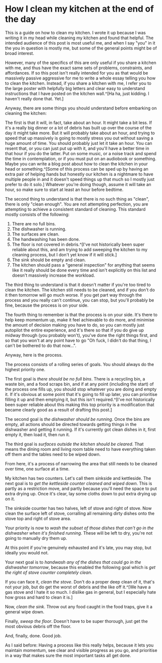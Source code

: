 # How I clean my kitchen at the end of the day

This is a guide on how to clean my kitchen. I wrote it up because I was writing it in my head while cleaning my kitchen and found that helpful. The intended audience of this post is most useful me, and when I say "you" in it the you in question is mostly me, but some of the general points might be of broad interest.

However, many of the specifics of this are only useful if you share a kitchen with me, and thus have the exact same sets of problems, constraints, and affordances. If so this post isn't really intended for you as that would be massively passive aggressive for me to write a whole essay telling you how to clean the kitchen. Instead, if you share a kitchen with me, I refer you to the large poster with helpfully big letters and clear easy to understand instructions that I have posted on the kitchen wall.^[Ha ha, just kidding. I haven't really done that. Yet.]

Anyway, there are some things you should understand before embarking on cleaning the kitchen:

The first is that it will, in fact, take about an hour. It might take a bit less. If it's a really big dinner or a lot of debris has built up over the course of the day it might take more. But it will probably take about an hour, and trying to speed that up massively is going to mostly stress you out without saving a huge amount of time. You should probably just let it take an hour. You can resent that, or you can just put up with it, and you'll have a better time in that hour if you do the latter. Put on some music, or a noise track and spend the time in contemplation, or if you must put on an audiobook or something. Maybe you can write a blog post about how to clean the kitchen in your head or something.^[Some of this process can be sped up by having an extra pair of helping hands but honestly our kitchen is a nightmare to have multiple people in and it doesn't speed things up that much so I mostly just prefer to do it solo.] Whatever you're doing though, assume it will take an hour, so make sure to start at least an hour before bedtime.

The second thing to understand is that there is no such thing as "clean", there is only "clean enough". You are not attempting perfection, you are attempting to achieve a consistent standard of cleaning. This standard mostly consists of the following:

1. There are no full bins.
2. The dishwasher is running.
3. The surfaces are clean.
4. The handwashing has been done.
5. The floor is not covered in debris.^[I've not historically been super reliable about this, and am trying to add sweeping the kitchen to my cleaning process, but I don't yet know if it will stick.]
6. The sink should be empty and clean.
7. The kitchen should pass a "general inspection" for anything that seems like it really should be done every time and isn't explicitly on this list and doesn't massively increase the workload.

The third thing to understand is that it doesn't matter if you're too tired to clean the kitchen. The kitchen still needs to be cleaned, and if you don't do it then tomorrow will go much worse. If you get part way through the process and you really can't continue, you can stop, but you'll probably be fine, because the process is on your side.

The fourth thing to remember is that the process is on your side. It's there to help keep momentum up, make it feel achievable to do more, and minimise the amount of decision making you have to do, so you can mostly just autopilot the entire experience, and it's there so that if you do give up midway through (you probably won't), you've done the right things first, and so that you won't at any point have to go "Oh fuck, I didn't do that thing, I can't be bothered to do that now...".

Anyway, here is the process.

The process consists of a rolling series of goals. You should always do the highest priority one.

The first goal is *there should be no full bins*. There is a recycling bin, a waste bin, and a food scraps bin, and if at any point (including the start) of the process one fills up, you should stop whatever you are doing and empty it. If it's obvious at some point that it's going to fill up later, you can prioritise filling it up and then emptying it, but this isn't required.^[I've not historically been super reliable about this making this top priority is a modification that became clearly good as a result of drafting this post.]

The second goal is *the dishwasher should be running*. Once the bins are empty, all actions should be directed towards getting things in the dishwasher and getting it running. If it's currently got clean dishes in it, first empty it, then load it, then run it.

The third goal is *surfaces outside the kitchen should be cleared*. That means the dining room and living room table need to have everything taken off them and the tables need to be wiped down.

From here, it's a process of narrowing the area that still needs to be cleaned over time, one surface at a time.

My kitchen has two counters. Let's call them sinkside and kettleside. The next goal is to *get the kettleside counter cleaned and wiped down*. This is partly as a restriction move, and partly because you'll need the space to put extra drying up. Once it's clear, lay some cloths down to put extra drying up on it.

The sinkside counter has two halves, left of stove and right of stove. Now clean the surface left of stove, corralling all remaining dirty dishes onto the stove top and right of stove area.

Your priority is now to *wash the subset of those dishes that can't go in the dishwasher when it's finished running*. These will be left to dry, you're not going to manually dry them up.

At this point if you're genuinely exhausted and it's late, you may stop, but ideally you would not.

Your next goal is to *handwash any of the dishes that could go in the dishwasher tomorrow*, because this enabled the following goal which is *get the right of stove counter completely clean*.

If you can face it, *clean the stove*. Don't do a proper deep clean of it, that's not your job, but do get the worst of debris and the like off it.^[We have a gas stove and I hate it so much. I dislike gas in general, but I especially hate how gross and hard to clean it is.]

Now, *clean the sink*. Throw out any food caught in the food traps, give it a general wipe down.

Finally, *sweep the floor*. Doesn't have to be super thorough, just get the most obvious debris off the floor.

And, finally, done. Good job.

As I said before: Having a process like this really helps, because it lets you maintain momentum, see clear and visible progress as you go, and prioritise in a way that makes sure the most important tasks all get done.
